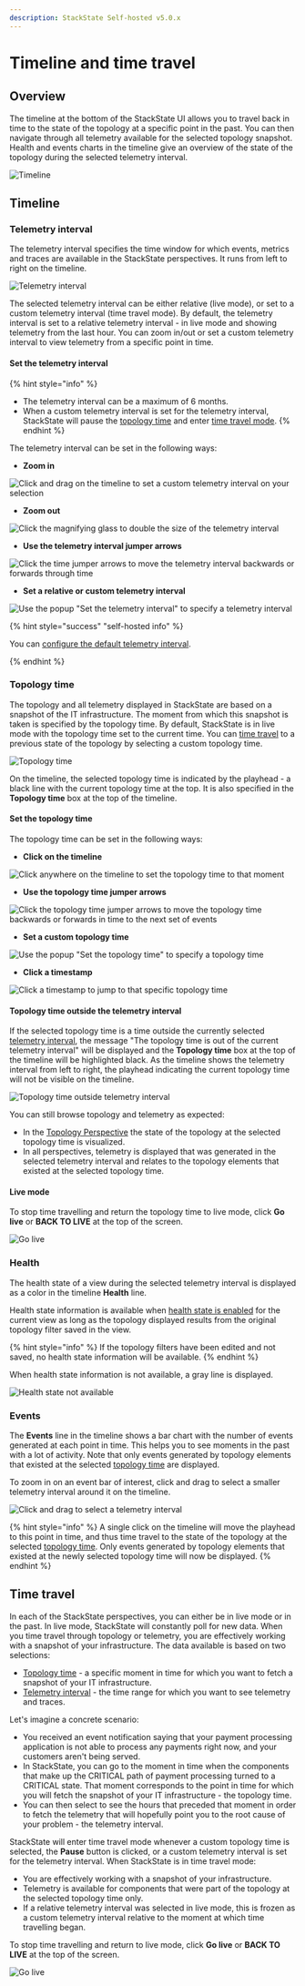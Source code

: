 ```yaml
---
description: StackState Self-hosted v5.0.x 
---
```


# Timeline and time travel

## Overview

The timeline at the bottom of the StackState UI allows you to travel back in time to the state of the topology at a specific point in the past. You can then navigate through all telemetry available for the selected topology snapshot. Health and events charts in the timeline give an overview of the state of the topology during the selected telemetry interval.

![Timeline](../../.gitbook/assets/v50_timeline.png)

## Timeline

### Telemetry interval

The telemetry interval specifies the time window for which events, metrics and traces are available in the StackState perspectives. It runs from left to right on the timeline.

![Telemetry interval](../../.gitbook/assets/v50_telemetry_interval.png)

The selected telemetry interval can be either relative \(live mode\), or set to a custom telemetry interval \(time travel mode\). By default, the telemetry interval is set to a relative telemetry interval - in live mode and showing telemetry from the last hour. You can zoom in/out or set a custom telemetry interval to view telemetry from a specific point in time.

#### Set the telemetry interval

{% hint style="info" %}
* The telemetry interval can be a maximum of 6 months. 
* When a custom telemetry interval is set for the telemetry interval, StackState will pause the [topology time](timeline-time-travel.md#topology-time) and enter [time travel mode](timeline-time-travel.md#time-travel).
{% endhint %}

The telemetry interval can be set in the following ways:

* **Zoom in**

![Click and drag on the timeline to set a custom telemetry interval on your selection](../../.gitbook/assets/v50_timeline_click_drag.png)

* **Zoom out**

![Click the magnifying glass to double the size of the telemetry interval](../../.gitbook/assets/v50_telemetry_interval_zoom_out.png)

* **Use the telemetry interval jumper arrows**

![Click the time jumper arrows to move the telemetry interval backwards or forwards through time](../../.gitbook/assets/v50_telemetry_interval_jumper.png)

* **Set a relative or custom telemetry interval**

![Use the popup "Set the telemetry interval" to specify a telemetry interval](../../.gitbook/assets/v50_timeline_telemetry_interval.png)

{% hint style="success" "self-hosted info" %}

You can [configure the default telemetry interval](/configure/telemetry/custom_telemetry_interval.md).

{% endhint %}

### Topology time

The topology and all telemetry displayed in StackState are based on a snapshot of the IT infrastructure. The moment from which this snapshot is taken is specified by the topology time. By default, StackState is in live mode with the topology time set to the current time. You can [time travel](timeline-time-travel.md#time-travel) to a previous state of the topology by selecting a custom topology time.

![Topology time](../../.gitbook/assets/v50_topology_time.png)

On the timeline, the selected topology time is indicated by the playhead - a black line with the current topology time at the top. It is also specified in the **Topology time** box at the top of the timeline.

#### Set the topology time

The topology time can be set in the following ways:

* **Click on the timeline**

![Click anywhere on the timeline to set the topology time to that moment](../../.gitbook/assets/v50_topology_time_timeline.png)

* **Use the topology time jumper arrows**

![Click the topology time jumper arrows to move the topology time backwards or forwards in time to the next set of events](../../.gitbook/assets/v50_topology_time_jumper.png)

* **Set a custom topology time**

![Use the popup "Set the topology time" to specify a topology time](../../.gitbook/assets/v50_topology_time_popup.png)

* **Click a timestamp**

![Click a timestamp to jump to that specific topology time](../../.gitbook/assets/v50_topology_time_timestamp.png)

#### Topology time outside the telemetry interval

If the selected topology time is a time outside the currently selected [telemetry interval](timeline-time-travel.md#telemetry-interval), the message "The topology time is out of the current telemetry interval" will be displayed and the **Topology time** box at the top of the timeline will be highlighted black. As the timeline shows the telemetry interval from left to right, the playhead indicating the current topology time will not be visible on the timeline.

![Topology time outside telemetry interval](/.gitbook/assets/v50_topology_time_outside_telemetry_interval.png)

You can still browse topology and telemetry as expected:

- In the [Topology Perspective](/use/stackstate-ui/perspectives/topology-perspective.md) the state of the topology at the selected topology time is visualized.
- In all perspectives, telemetry is displayed that was generated in the selected telemetry interval and relates to the topology elements that existed at the selected topology time.

#### Live mode 

To stop time travelling and return the topology time to live mode, click **Go live** or **BACK TO LIVE** at the top of the screen.

![Go live](../../.gitbook/assets/v50_timeline_go_live.png)

### Health

The health state of a view during the selected telemetry interval is displayed as a color in the timeline **Health** line.

Health state information is available when [health state is enabled](views/configure-view-health.md) for the current view as long as the topology displayed results from the original topology filter saved in the view.

{% hint style="info" %}
If the topology filters have been edited and not saved, no health state information will be available.
{% endhint %}

When health state information is not available, a gray line is displayed.

![Health state not available](../../.gitbook/assets/v50_timeline_no_health_state.png)

### Events

The **Events** line in the timeline shows a bar chart with the number of events generated at each point in time. This helps you to see moments in the past with a lot of activity. Note that only events generated by topology elements that existed at the selected [topology time](timeline-time-travel.md#topology-time) are displayed.

To zoom in on an event bar of interest, click and drag to select a smaller telemetry interval around it on the timeline.

![Click and drag to select a telemetry interval](../../.gitbook/assets/v50_timeline_click_drag.png)

{% hint style="info" %}
A single click on the timeline will move the playhead to this point in time, and thus time travel to the state of the topology at the selected [topology time](timeline-time-travel.md#topology-time). Only events generated by topology elements that existed at the newly selected topology time will now be displayed.
{% endhint %}

## Time travel

In each of the StackState perspectives, you can either be in live mode or in the past. In live mode, StackState will constantly poll for new data. When you time travel through topology or telemetry, you are effectively working with a snapshot of your infrastructure. The data available is based on two selections:

* [Topology time](timeline-time-travel.md#topology-time) - a specific moment in time for which you want to fetch a snapshot of your IT infrastructure.
* [Telemetry interval](timeline-time-travel.md#telemetry-interval) - the time range for which you want to see telemetry and traces.

Let's imagine a concrete scenario:

* You received an event notification saying that your payment processing application is not able to process any payments right now, and your customers aren't being served.
* In StackState, you can go to the moment in time when the components that make up the CRITICAL path of payment processing turned to a CRITICAL state. That moment corresponds to the point in time for which you will fetch the snapshot of your IT infrastructure - the topology time.
* You can then select to see the hours that preceded that moment in order to fetch the telemetry that will hopefully point you to the root cause of your problem - the telemetry interval.

StackState will enter time travel mode whenever a custom topology time is selected, the **Pause** button is clicked, or a custom telemetry interval is set for the telemetry interval. When StackState is in time travel mode:

* You are effectively working with a snapshot of your infrastructure.
* Telemetry is available for components that were part of the topology at the selected topology time only.
* If a relative telemetry interval was selected in live mode, this is frozen as a custom telemetry interval relative to the moment at which time travelling began.

To stop time travelling and return to live mode, click **Go live** or **BACK TO LIVE** at the top of the screen.

![Go live](../../.gitbook/assets/v50_timeline_go_live.png)

